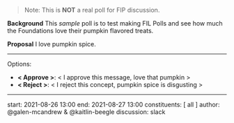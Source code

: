 > Note: This is **NOT** a real poll for FIP discussion. 

**Background**
This *sample* poll is to test making FIL Polls and see how much the Foundations love their pumpkin flavored treats.

**Proposal**
I love pumpkin spice.

---
Options:
- **< Approve >**: < I approve this message, love that pumpkin >
- **< Reject >**: < I reject this concept, pumpkin spice is disgusting >

---
start: 2021-08-26 13:00
end: 2021-08-27 13:00
constituents: [ all ]
author: @galen-mcandrew & @kaitlin-beegle
discussion: slack


